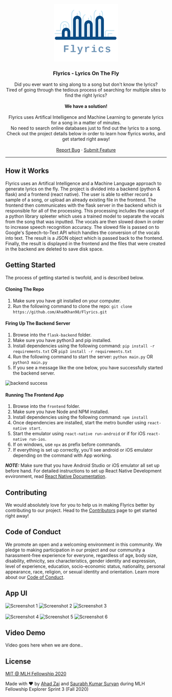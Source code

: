 <p align="center">
  <img src="./assets/logo.png" width="200px" alt="logo" />
  <h3 align="center">Flyrics - Lyrics On The Fly</h3>
  <p align="center">Did you ever want to sing along to a song but don't know the lyrics? 
  <br />
  Tired of going through the tedious process of searching for multiple sites to find the right lyrics?
  <br />
  <br />
  <strong>We have a solution!</strong>
  <br />
  <br />
  Flyrics uses Artifical Intelligence and Machine Learning to generate lyrics for a song in a matter of minutes. 
  <br />
  No need to search online databases just to find out the lyrics to a song.
  <br />
  Check out the project details below in order to learn how flyrics works, and get started right away!
  <br />
  <br />
  <a href="https://github.com/AhadKhan98/Flyrics/issues">Report Bug</a>
    ·
    <a href="https://github.com/AhadKhan98/Flyrics/issues">Submit Feature</a>
  </p>
</p>
<hr>

## How it Works

Flyrics uses an Artifical Intelligence and a Machine Language approach to generate lyrics on the fly. The project is divided into a backend (python & flask) and a frontend (react native). The user is able to either record a sample of a song, or upload an already existing file in the frontend. The frontend then communicates with the flask server in the backend which is responsible for all of the processing. This processing includes the usage of a python library spleeter which uses a trained model to separate the vocals from the song that was inputted. The vocals are then slowed down in order to increase speech recognition accuracy. The slowed file is passed on to Google's Speech-to-Text API which handles the conversion of the vocals into text. The result is a JSON object which is passed back to the frontend. Finally, the result is displayed in the frontend and the files that were created in the backend are deleted to save disk space.

## Getting Started

The process of getting started is twofold, and is described below.

#### Cloning The Repo
1. Make sure you have git installed on your computer.
2. Run the following command to clone the repo: ```git clone https://github.com/AhadKhan98/Flyrics.git```


#### Firing Up The Backend Server
1. Browse into the ```flask-backend``` folder.
2. Make sure you have python3 and pip installed.
3. Install dependencies using the following command:
``` pip install -r requirements.txt ``` OR ``` pip3 install -r requirements.txt ```
4. Run the following command to start the server: ```python main.py``` OR ```python3 main.py```
5. If you see a message like the one below, you have successfully started the backend server.
<img src="./assets/backend-success.PNG" width="400px" alt="backend success" />

#### Running The Frontend App
1. Browse into the ```frontend``` folder.
2. Make sure you have Node and NPM installed.
3. Install dependencies using the following command:
``` npm install ```
4. Once dependencies are installed, start the metro bundler using ``` react-native start ```.
5. Start the emulator using ``` react-native run-android ``` or if for iOS ``` react-native run-ios ```.
6. If on windows, use ``` npx ``` as prefix before commands.
5. If everything is set up correctly, you'll see android or iOS emulator depending on the command with App working.

***NOTE:*** Make sure that you have Android Studio or iOS emulator all set up before hand. For detailed instructions to set up React Native Development evvironment, read [React Native Documentation](https://reactnative.dev/docs/environment-setup).

## Contributing
We would absolutely love for you to help us in making Flyrics better by contributing to our project. Head to the [Contributors](https://github.com/AhadKhan98/Flyrics/blob/master/CONTRIBUTORS.md) page to get started right away!

## Code of Conduct
We promote an open and a welcoming environment in this community. We pledge to making participation in our project and our community a harassment-free experience for everyone, regardless of age, body size, disability, ethnicity, sex characteristics, gender identity and expression, level of experience, education, socio-economic status, nationality, personal appearance, race, religion, or sexual identity and orientation.
Learn more about our [Code of Conduct](https://github.com/AhadKhan98/Flyrics/blob/master/CODE-OF-CONDUCT.md).

## App UI
<div>
  <img src="./assets/frontend/Screenshot_1605024028.png" width="200px" alt="Screenshot 1" />
  <img src="./assets/frontend/Screenshot_1605024033.png" width="200px" alt="Screenshot 2" />
  <img src="./assets/frontend/Screenshot_1605024038.png" width="200px" alt="Screenshot 3" />
</div>
<br />
<div>
  <img src="./assets/frontend/Screenshot_1605024041.png" width="200px" alt="Screenshot 4" />
  <img src="./assets/frontend/Screenshot_1605024048.png" width="200px" alt="Screenshot 5" />
  <img src="./assets/frontend/Screenshot_1605024065.png" width="200px" alt="Screenshot 6" />
</div>

## Video Demo
Video goes here when we are done..

## License
[MIT @ MLH Fellowship 2020](https://github.com/AhadKhan98/Flyrics/blob/master/LICENSE)

Made with ❤ by [Ahad Zai](https://github.com/ahadkhan98) and [Saurabh Kumar Suryan](https://github.com/sksuryan) during MLH Fellowship Explorer Sprint 3 (Fall 2020)

